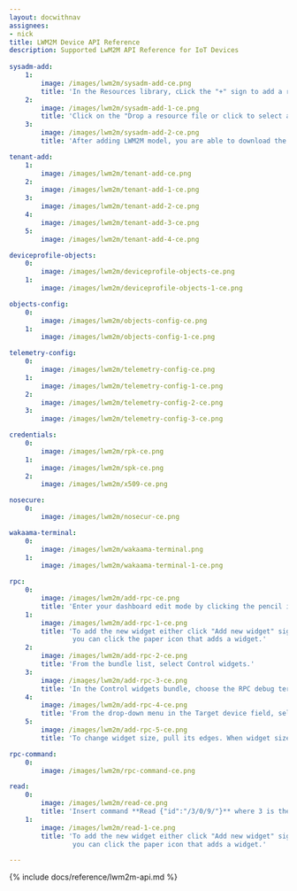 ```yaml
---
layout: docwithnav
assignees:
- nick
title: LWM2M Device API Reference
description: Supported LwM2M API Reference for IoT Devices
  
sysadm-add:
    1:
        image: /images/lwm2m/sysadm-add-ce.png
        title: 'In the Resources library, cLick the "+" sign to add a resource.'
    2:
        image: /images/lwm2m/sysadm-add-1-ce.png
        title: 'Click on the "Drop a resource file or click to select a file to upload" and select ONE xml file (for LWM2M model) and click "Add". '
    3:
        image: /images/lwm2m/sysadm-add-2-ce.png
        title: 'After adding LWM2M model, you are able to download the resource, nevertheless, only system administrator can delete it.'

tenant-add:
    1:
        image: /images/lwm2m/tenant-add-ce.png
    2:
        image: /images/lwm2m/tenant-add-1-ce.png
    3:
        image: /images/lwm2m/tenant-add-2-ce.png
    4:
        image: /images/lwm2m/tenant-add-3-ce.png
    5:
        image: /images/lwm2m/tenant-add-4-ce.png

deviceprofile-objects:
    0:
        image: /images/lwm2m/deviceprofile-objects-ce.png
    1:
        image: /images/lwm2m/deviceprofile-objects-1-ce.png

objects-config:
    0:
        image: /images/lwm2m/objects-config-ce.png
    1:
        image: /images/lwm2m/objects-config-1-ce.png

telemetry-config:
    0:
        image: /images/lwm2m/telemetry-config-ce.png
    1:
        image: /images/lwm2m/telemetry-config-1-ce.png
    2:
        image: /images/lwm2m/telemetry-config-2-ce.png
    3:
        image: /images/lwm2m/telemetry-config-3-ce.png

credentials:
    0:
        image: /images/lwm2m/rpk-ce.png
    1:
        image: /images/lwm2m/spk-ce.png
    2:
        image: /images/lwm2m/x509-ce.png

nosecure:
    0:
        image: /images/lwm2m/nosecur-ce.png

wakaama-terminal:
    0:
        image: /images/lwm2m/wakaama-terminal.png
    1:
        image: /images/lwm2m/wakaama-terminal-1-ce.png

rpc:
    0:
        image: /images/lwm2m/add-rpc-ce.png
        title: 'Enter your dashboard edit mode by clicking the pencil icon in the lower right corner of the screen.'
    1:
        image: /images/lwm2m/add-rpc-1-ce.png
        title: 'To add the new widget either click "Add new widget" sign in the middle of the screen, or the plus sign in the lower right corner of the screen to open the drop-up menu, where
                you can click the paper icon that adds a widget.'
    2:
        image: /images/lwm2m/add-rpc-2-ce.png
        title: 'From the bundle list, select Control widgets.'
    3:
        image: /images/lwm2m/add-rpc-3-ce.png
        title: 'In the Control widgets bundle, choose the RPC debug terminal widget.'
    4:
        image: /images/lwm2m/add-rpc-4-ce.png
        title: 'From the drop-down menu in the Target device field, select configured alias with the target device.'
    5:
        image: /images/lwm2m/add-rpc-5-ce.png
        title: 'To change widget size, pull its edges. When widget size configured, click the orange checkmark in the lower right corner of the screen.'

rpc-command:
    0:
        image: /images/lwm2m/rpc-command-ce.png

read:
    0:
        image: /images/lwm2m/read-ce.png
        title: 'Insert command **Read {"id":"/3/0/9/"}** where 3 is the model version, 0 is .'
    1:
        image: /images/lwm2m/read-1-ce.png
        title: 'To add the new widget either click "Add new widget" sign in the middle of the screen, or the plus sign in the lower right corner of the screen to open the drop-up menu, where
                you can click the paper icon that adds a widget.'

---
```


{% include docs/reference/lwm2m-api.md %}